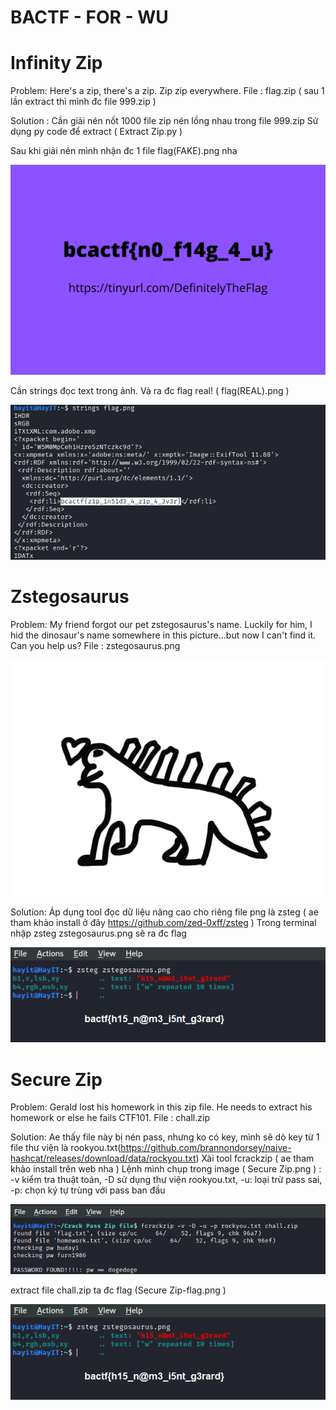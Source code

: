 # BACTF - FOR - WU

# Infinity Zip

Problem: Here's a zip, there's a zip. Zip zip everywhere.
File : flag.zip ( sau 1 lần extract thì mình đc file 999.zip )

Solution : Cần giải nén nốt 1000 file zip nén lồng nhau trong file 999.zip
Sử dụng py code để extract ( Extract Zip.py )

Sau khi giải nén mình nhận đc 1 file flag(FAKE).png nha

![alt text](https://github.com/Dat09-F/BACTF/blob/d2dc0ab22c892f5dff2b74ce4d19a3d870acfc90/Infinity%20Zip%20-%20flag(FAKE).png)

Cần strings đọc text trong ảnh. Và ra đc flag real! ( flag(REAL).png )

![alt text](https://github.com/Dat09-F/BACTF/blob/d2dc0ab22c892f5dff2b74ce4d19a3d870acfc90/Infinity%20Zip%20-%20flag(REAL).png)


# Zstegosaurus

Problem: My friend forgot our pet zstegosaurus's name. Luckily for him, I hid the dinosaur's name somewhere in this picture...but now I can't find it. Can you help us?
File : zstegosaurus.png

![alt text](https://github.com/Dat09-F/BACTF/blob/d2dc0ab22c892f5dff2b74ce4d19a3d870acfc90/zstegosaurus.png)

Solution:
Áp dụng tool đọc dữ liệu nâng cao cho riêng file png là zsteg ( ae tham khảo install ở đây https://github.com/zed-0xff/zsteg )
Trong terminal nhập zsteg zstegosaurus.png sẽ ra đc flag

![alt text](https://github.com/Dat09-F/BACTF/blob/d2dc0ab22c892f5dff2b74ce4d19a3d870acfc90/zstegosaurus%20-%20flag.png)

# Secure Zip

Problem: Gerald lost his homework in this zip file. He needs to extract his homework or else he fails CTF101.
File : chall.zip


Solution: 
Ae thấy file này bị nén pass, nhưng ko có key, mình sẽ dò key từ 1 file thư viện là rookyou.txt(https://github.com/brannondorsey/naive-hashcat/releases/download/data/rockyou.txt)
Xài tool fcrackzip ( ae tham khảo install trên web nha )
Lệnh mình chụp trong image ( Secure Zip.png ) : -v kiểm tra thuật toán, -D sử dụng thư viện rookyou.txt, -u: loại trừ pass sai, -p: chọn ký tự trùng với pass ban đầu

![alt text](https://github.com/Dat09-F/BACTF/blob/d2dc0ab22c892f5dff2b74ce4d19a3d870acfc90/Secure%20Zip.png)

extract file chall.zip ta đc flag (Secure Zip-flag.png )

![alt text](https://github.com/Dat09-F/BACTF/blob/d2dc0ab22c892f5dff2b74ce4d19a3d870acfc90/zstegosaurus%20-%20flag.png)
